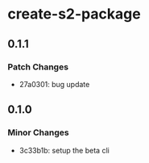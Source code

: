 # create-s2-package

## 0.1.1

### Patch Changes

- 27a0301: bug update

## 0.1.0

### Minor Changes

- 3c33b1b: setup the beta cli
